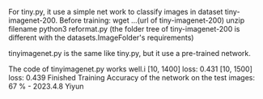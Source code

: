 For tiny.py, it use a simple net work to classify images in dataset tiny-imagenet-200.
Before training:
wget ...(url of tiny-imagenet-200)
unzip filename
python3 reformat.py (the folder tree of tiny-imagenet-200 is different with the datasets.ImageFolder's requirements)




tinyimagenet.py is the same like tiny.py, but it use a pre-trained network.

The code of tinyimagenet.py works well.i
[10,  1400] loss: 0.431
[10,  1500] loss: 0.439
Finished Training
Accuracy of the network on the test images: 67 %  - 2023.4.8 Yiyun
